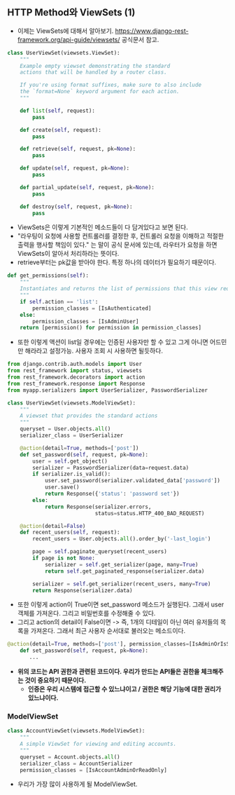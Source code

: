## HTTP Method와 ViewSets (1)
- 이제는 ViewSets에 대해서 알아보기. https://www.django-rest-framework.org/api-guide/viewsets/ 공식문서 참고.

```python
class UserViewSet(viewsets.ViewSet):
    """
    Example empty viewset demonstrating the standard
    actions that will be handled by a router class.

    If you're using format suffixes, make sure to also include
    the `format=None` keyword argument for each action.
    """

    def list(self, request):
        pass

    def create(self, request):
        pass

    def retrieve(self, request, pk=None):
        pass

    def update(self, request, pk=None):
        pass

    def partial_update(self, request, pk=None):
        pass

    def destroy(self, request, pk=None):
        pass
```

- ViewSets은 이렇게 기본적인 메소드들이 다 담겨있다고 보면 된다.
- "라우팅이 요청에 사용할 컨트롤러를 결정한 후, 컨트롤러 요청을 이해하고 적절한 출력을 행사할 책임이 있다." 는 말이 공식 문서에 있는데, 라우터가 요청을 하면 ViewSets이 알아서 처리하라는 뜻이다.
- retrieve부터는 pk값을 받아야 한다. 특정 하나의 데이터가 필요하기 때문이다.


```python
def get_permissions(self):
    """
    Instantiates and returns the list of permissions that this view requires.
    """
    if self.action == 'list':
        permission_classes = [IsAuthenticated]
    else:
        permission_classes = [IsAdminUser]
    return [permission() for permission in permission_classes]
```

- 또한 이렇게 액션이 list일 경우에는 인증된 사용자만 할 수 있고 그게 아니면 어드민만 해라라고 설정가능. 사용자 조회 시 사용하면 될듯하다.


```python
from django.contrib.auth.models import User
from rest_framework import status, viewsets
from rest_framework.decorators import action
from rest_framework.response import Response
from myapp.serializers import UserSerializer, PasswordSerializer

class UserViewSet(viewsets.ModelViewSet):
    """
    A viewset that provides the standard actions
    """
    queryset = User.objects.all()
    serializer_class = UserSerializer

    @action(detail=True, methods=['post'])
    def set_password(self, request, pk=None):
        user = self.get_object()
        serializer = PasswordSerializer(data=request.data)
        if serializer.is_valid():
            user.set_password(serializer.validated_data['password'])
            user.save()
            return Response({'status': 'password set'})
        else:
            return Response(serializer.errors,
                            status=status.HTTP_400_BAD_REQUEST)

    @action(detail=False)
    def recent_users(self, request):
        recent_users = User.objects.all().order_by('-last_login')

        page = self.paginate_queryset(recent_users)
        if page is not None:
            serializer = self.get_serializer(page, many=True)
            return self.get_paginated_response(serializer.data)

        serializer = self.get_serializer(recent_users, many=True)
        return Response(serializer.data)
```

- 또한 이렇게 action이 True이면 set_password 메소드가 실행된다. 그래서 user 객체를 가져온다. 그리고 비밀번호를 수정해줄 수 있다. 
- 그리고 action의 detail이 False이면 -> 즉, 1개의 디테일이 아닌 여러 유저들의 목록을 가져온다. 그래서 최근 사용자 순서대로 불러오는 메소드이다. 


```python
@action(detail=True, methods=['post'], permission_classes=[IsAdminOrIsSelf])
    def set_password(self, request, pk=None):
       ...
```

- **위의 코드는 API 권한과 관련된 코드이다. 우리가 만드는 API들은 권한을 체크해주는 것이 중요하기 때문이다.**
  - **인증은 우리 시스템에 접근할 수 있느냐이고 / 권한은 해당 기능에 대한 권리가 있느냐이다.**


### ModelViewSet
```python
class AccountViewSet(viewsets.ModelViewSet):
    """
    A simple ViewSet for viewing and editing accounts.
    """
    queryset = Account.objects.all()
    serializer_class = AccountSerializer
    permission_classes = [IsAccountAdminOrReadOnly]
```

- 우리가 가장 많이 사용하게 될 ModelViewSet.
